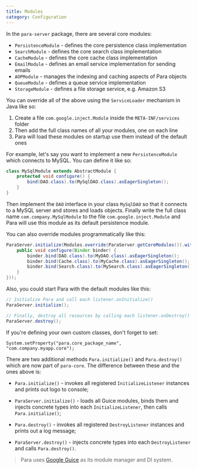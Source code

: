```yaml
---
title: Modules
category: Configuration
---
```


In the `para-server` package, there are several core modules:

- `PersistenceModule` - defines the core persistence class implementation
- `SearchModule` - defines the core search class implementation
- `CacheModule` - defines the core cache class implementation
- `EmailModule` - defines an email service implementation for sending emails
- `AOPModule` - manages the indexing and caching aspects of Para objects
- `QueueModule` - defines a queue service implementation
- `StorageModule` - defines a file storage service, e.g. Amazon S3

You can override all of the above using the `ServiceLoader` mechanism in Java like so:

1. Create a file `com.google.inject.Module` inside the `META-INF/services` folder
2. Then add the full class names of all your modules, one on each line
3. Para will load these modules on startup use them instead of the default ones

For example, let's say you want to implement a new `PersistenceModule` which connects to MySQL.
You can define it like so:

```java
class MySqlModule extends AbstractModule {
	protected void configure() {
		bind(DAO.class).to(MySqlDAO.class).asEagerSingleton();
	}
}
```
Then implement the `DAO` interface in your class `MySqlDAO` so that it connects to a MySQL server and stores and loads objects.
Finally write the full class name `com.company.MySqlModule` to the file `com.google.inject.Module` and Para will use this
module as its default persistence module.

You can also override modules programmatically like this:

```java
ParaServer.initialize(Modules.override(ParaServer.getCoreModules()).with(new Module() {
	public void configure(Binder binder) {
		binder.bind(DAO.class).to(MyDAO.class).asEagerSingleton();
		binder.bind(Cache.class).to(MyCache.class).asEagerSingleton();
		binder.bind(Search.class).to(MySearch.class).asEagerSingleton();
	}
}));
```

Also, you could start Para with the default modules like this:

```java
// Initialize Para and call each listener.onInitialize()
ParaServer.initialize();

// Finally, destroy all resources by calling each listener.onDestroy()
ParaServer.destroy();
```

If you're defining your own custom classes, don't forget to set:
```
System.setProperty("para.core_package_name", "com.company.myapp.core");
```

There are two additional methods `Para.initialize()` and `Para.destroy()` which are now part of `para-core`. The
difference between these and the ones above is:

- `Para.initialize()` - invokes all registered `InitializeListener` instances and prints out logo to console;
- `ParaServer.initialize()` - loads all Guice modules, binds them and injects concrete types into each
`InitializeListener`, then calls `Para.initialize()`;

- `Para.destroy()` - invokes all registered `DestroyListener` instances and prints out a log message;
- `ParaServer.destroy()` - injects concrete types into each `DestroyListener` and calls `Para.destroy()`.


> Para uses [Google Guice](https://github.com/google/guice) as its module manager and DI system.